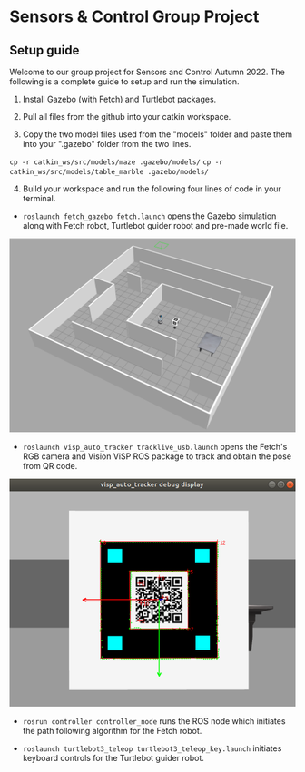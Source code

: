 Sensors & Control Group Project 
======

Setup guide
------

Welcome to our group project for Sensors and Control Autumn 2022. The following is a complete guide to setup and run the simulation. 


1. Install Gazebo (with Fetch) and Turtlebot packages. 

2. Pull all files from the github into your catkin workspace.  

3. Copy the two model files used from the "models" folder and paste them into your ".gazebo" folder from the two lines. 
  
  `cp -r catkin_ws/src/models/maze .gazebo/models/`
  `cp -r catkin_ws/src/models/table_marble .gazebo/models/`

4. Build your workspace and run the following four lines of code in your terminal. 

* `roslaunch fetch_gazebo fetch.launch` opens the Gazebo simulation along with Fetch robot, Turtlebot guider robot and pre-made world file.

![a1](./catkin_ws/src/pic/a1.png)

* `roslaunch visp_auto_tracker tracklive_usb.launch` opens the Fetch's RGB camera and Vision ViSP ROS package to track and obtain the pose from QR code.

![a2](./catkin_ws/src/pic/a2.png)

* `rosrun controller controller_node` runs the ROS node which initiates the path following algorithm for the Fetch robot.

* `roslaunch turtlebot3_teleop turtlebot3_teleop_key.launch` initiates keyboard controls for the Turtlebot guider robot.
